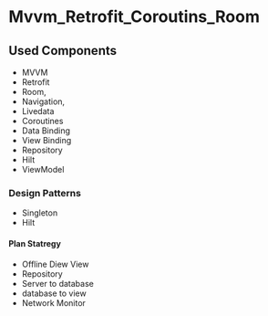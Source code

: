 # Mvvm_Retrofit_Coroutins_Room

## Used Components
*  MVVM
*  Retrofit
*  Room,
*  Navigation,
* Livedata
* Coroutines
* Data Binding
* View Binding
* Repository
* Hilt
* ViewModel

### Design Patterns
* Singleton
* Hilt

#### Plan Statregy
* Offline Diew View
* Repository
* Server to database
* database to view
* Network Monitor
  
